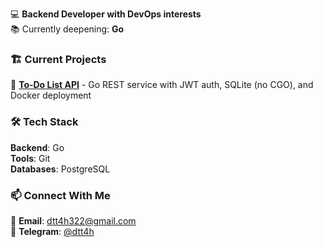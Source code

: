 💻 **Backend Developer with DevOps interests**  
📚 Currently deepening: **Go**

### 🏗️ Current Projects

🔸 **[To-Do List API](https://github.com/dtt4h/to-do-list-api)** -  Go REST service with JWT auth, SQLite (no CGO), and Docker deployment

### 🛠️ Tech Stack

**Backend**: Go  
**Tools**: Git  
**Databases**: PostgreSQL

### 📫 Connect With Me

📧 **Email**: dtt4h322@gmail.com  
💬 **Telegram**: [@dtt4h](https://t.me/dtt4h)

